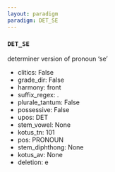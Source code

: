 ```yaml
---
layout: paradigm
paradigm: DET_SE
---
```

### ` DET_SE `

determiner version of pronoun ‘se’
* clitics: False
* grade_dir: False
* harmony: front
* suffix_regex: .
* plurale_tantum: False
* possessive: False
* upos: DET
* stem_vowel: None
* kotus_tn: 101
* pos: PRONOUN
* stem_diphthong: None
* kotus_av: None
* deletion: e
